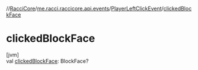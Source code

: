 //[RacciCore](../../../index.md)/[me.racci.raccicore.api.events](../index.md)/[PlayerLeftClickEvent](index.md)/[clickedBlockFace](clicked-block-face.md)

# clickedBlockFace

[jvm]\
val [clickedBlockFace](clicked-block-face.md): BlockFace?
